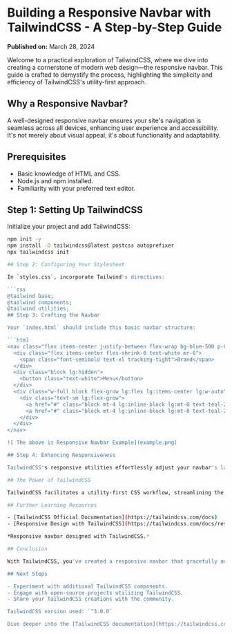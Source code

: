 # Building a Responsive Navbar with TailwindCSS - A Step-by-Step Guide

**Published on:** March 28, 2024

Welcome to a practical exploration of TailwindCSS, where we dive into creating a cornerstone of modern web design—the responsive navbar. This guide is crafted to demystify the process, highlighting the simplicity and efficiency of TailwindCSS's utility-first approach.

## Why a Responsive Navbar?

A well-designed responsive navbar ensures your site's navigation is seamless across all devices, enhancing user experience and accessibility. It's not merely about visual appeal; it's about functionality and adaptability.

## Prerequisites

- Basic knowledge of HTML and CSS.
- Node.js and npm installed.
- Familiarity with your preferred text editor.

## Step 1: Setting Up TailwindCSS

Initialize your project and add TailwindCSS:

```bash
npm init -y
npm install -D tailwindcss@latest postcss autoprefixer
npx tailwindcss init

## Step 2: Configuring Your Stylesheet

In `styles.css`, incorporate Tailwind's directives:

```css
@tailwind base;
@tailwind components;
@tailwind utilities;
## Step 3: Crafting the Navbar

Your `index.html` should include this basic navbar structure:

```html
<nav class="flex items-center justify-between flex-wrap bg-blue-500 p-6">
  <div class="flex items-center flex-shrink-0 text-white mr-6">
    <span class="font-semibold text-xl tracking-tight">Brand</span>
  </div>
  <div class="block lg:hidden">
    <button class="text-white">Menu</button>
  </div>
  <div class="w-full block flex-grow lg:flex lg:items-center lg:w-auto">
    <div class="text-sm lg:flex-grow">
      <a href="#" class="block mt-4 lg:inline-block lg:mt-0 text-teal-200 mr-4">Home</a>
      <a href="#" class="block mt-4 lg:inline-block lg:mt-0 text-teal-200">About</a>
    </div>
  </div>
</nav>

![ The above is Responsive Navbar Example](example.png)

## Step 4: Enhancing Responsiveness

TailwindCSS's responsive utilities effortlessly adjust your navbar's layout, exemplified by the `lg:` prefix, demonstrating the power and simplicity of Tailwind's approach to responsive design.

## The Power of TailwindCSS

TailwindCSS facilitates a utility-first CSS workflow, streamlining the styling process and making your codebase more manageable and maintainable.

## Further Learning Resources

- [TailwindCSS Official Documentation](https://tailwindcss.com/docs)
- [Responsive Design with TailwindCSS](https://tailwindcss.com/docs/responsive-design)

*Responsive navbar designed with TailwindCSS.*

## Conclusion

With TailwindCSS, you've created a responsive navbar that gracefully adapts to different screen sizes. This exploration is just the beginning. TailwindCSS holds vast potential to refine your CSS workflow, inviting you to further explore and integrate it into your projects.

## Next Steps

- Experiment with additional TailwindCSS components.
- Engage with open-source projects utilizing TailwindCSS.
- Share your TailwindCSS creations with the community.

TailwindCSS version used: `^3.0.0`

Dive deeper into the [TailwindCSS documentation](https://tailwindcss.com/docs) and connect with the vibrant community around this exceptional tool.




